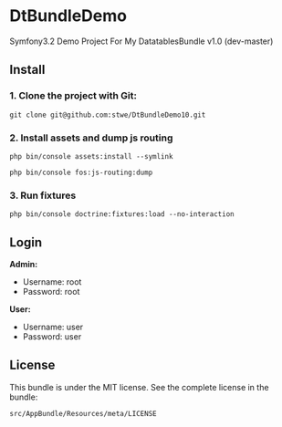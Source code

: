 DtBundleDemo
============

Symfony3.2 Demo Project For My DatatablesBundle v1.0 (dev-master)

## Install

### 1. Clone the project with Git:

```
git clone git@github.com:stwe/DtBundleDemo10.git
```

### 2. Install assets and dump js routing

```
php bin/console assets:install --symlink
```

```
php bin/console fos:js-routing:dump
```

### 3. Run fixtures

```
php bin/console doctrine:fixtures:load --no-interaction
```

## Login

**Admin:**

- Username: root
- Password: root

**User:**

- Username: user
- Password: user

## License

This bundle is under the MIT license. See the complete license in the bundle:

    src/AppBundle/Resources/meta/LICENSE
